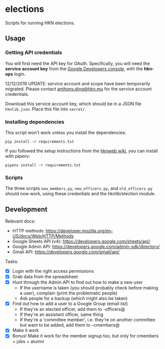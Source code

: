 elections
=========

Scripts for running HKN elections.

## Usage

### Getting API credentials

You will first need the API key for OAuth. Specifically, you will need the
**service account key** from the [Google Developers console](https://console.developers.google.com/),
with the **hkn-ops** login.

12/12/2019 UPDATE: service account and scope have been temporarily migrated. Please contact
anthony.ding@hkn.mu for the service account credentials.

Download this service account key, which should be in a JSON file `hknlib.json`.
Place this file into `secret/`.

### Installing dependencies

This script won't work unless you install the dependencies:

```
pip install -r requirements.txt
```

If you followed the setup instructions from the [hknweb wiki](https://github.com/compserv/hknweb/wiki/Setup), you can install with pipenv:

```
pipenv install -r requirements.txt
```

### Scripts

The three scripts `new_members.py`, `new_officers.py`, and `old_officers.py`
should now work, using these credentials and the hknlib/election module.

## Development

Relevant docs:
- HTTP methods: https://developer.mozilla.org/en-US/docs/Web/HTTP/Methods
- Google Sheets API (v4): https://developers.google.com/sheets/api/
- Google Admin API: https://developers.google.com/admin-sdk/directory/
- Gmail API: https://developers.google.com/gmail/api/

Tasks:

- [x] Login with the right access permissions
- [x] Grab data from the spreadsheet
- [x] Hunt through the Admin API to find out how to make a new user
  - If the username is taken (you should probably check before making a user), complain (print the problematic people)
  - Ask people for a backup (which might also be taken)
- [x] Find out how to add a user to a Google Group (email list)
  - If they're an elected officer, add them to <comm>-officers@
  - If they're an assistant officer, same thing
  - If they're a 'committee member', i.e. they're on another committee but want to be added, add them to <comm>-cmembers@
- [x] Make it work
- [x] Bonus! Make it work for the member signup too, but only for cmembers + jobs + alumni
